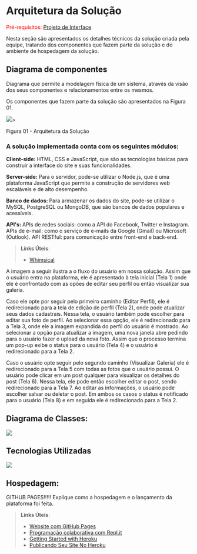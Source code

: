 <h1> Arquitetura da Solução </h1>

<span style="color:red">Pré-requisitos: <a href="3-Projeto de Interface.md"> Projeto de Interface</a></span>

Nesta seção são apresentados os detalhes técnicos da solução criada pela equipe, tratando dos componentes que fazem parte da solução e do ambiente de hospedagem da solução.

<h2> Diagrama de componentes </h2>

Diagrama que permite a modelagem física de um sistema, através da visão dos seus componentes e relacionamentos entre os mesmos.

Os componentes que fazem parte da solução são apresentados na Figura 01.

<img src="C:\Users\mizuq\Documents\GitHub\pmv-ads-2023-1-e1-proj-web-t14-pmv-ads-2023-1-e1-proj-web-t14-g3-mmiau\docs\img\236988241-46534002-8945-4873-b833-1e4fcd5c4fb0.png">>
<p> Figura 01 - Arquitetura da Solução </p>

<h3> A solução implementada conta com os seguintes módulos: </h3>

<p> <strong> Client-side:</strong> HTML, CSS e JavaScript, que são as tecnologias básicas para construir a interface do site e suas funcionalidades. <break>

<strong> Server-side: </strong> Para o servidor, pode-se utilizar o Node.js, que é uma plataforma JavaScript que permite a construção de servidores web escaláveis e de alto desempenho. <break>

<strong> Banco de dados: </strong> Para armazenar os dados do site, pode-se utilizar o MySQL, PostgreSQL ou MongoDB, que são bancos de dados populares e acessíveis. <break>

<strong> API's: </strong>
APIs de redes sociais: como a API do Facebook, Twitter e Instagram. <break>
APIs de e-mail: como o serviço de e-mails da Google (Gmail) ou Microsoft (Outlook). <break>
API RESTful: para comunicação entre front-end e back-end.
</p>

> **Links Úteis**:
>
> - [Whimsical](https://whimsical.com/)



A imagem a seguir ilustra a o fluxo do usuário em nossa solução. Assim
que o usuário entra na plataforma, ele é apresentado à tela inicial
(Tela 1) onde ele é confrontado com as opões de editar seu perfil ou
então visualizar sua galeria.

Caso ele opte por seguir pelo primeiro caminho (Editar Perfil), ele é
redirecionado para a tela de edição de perfil (Tela 2), onde pode
atualizar seus dados cadastrais. Nessa tela, o usuário também pode
escolher para editar sua foto de perfil. Ao selecionar essa opção, ele é
redirecionado para a Tela 3, onde ele a imagem expandida do perfil do
usuário é mostrado. Ao selecionar a opção para atualizar a imagem, uma
nova janela abre pedindo para o usuário fazer o upload da nova foto.
Assim que o processo termina um pop-up exibe o status para o usuário
(Tela 4) e o usuário é redirecionado para a Tela 2.

Caso o usuário opte seguir pelo segundo caminho (Visualizar Galeria) ele
é redirecionado para a Tela 5 com todas as fotos que o usuário possui. O
usuário pode clicar em um post qualquer para visualizar os detalhes do
post (Tela 6). Nessa tela, ele pode então escolher editar o post, sendo
redirecionado para a Tela 7. Ao editar as informações, o usuário pode
escolher salvar ou deletar o post. Em ambos os casos o status é
notificado para o usuário (Tela 8) e em seguida ele é redirecionado
para a Tela 2.

<h2> Diagrama de Classes: </h2>

<img src="C:\Users\mizuq\Documents\GitHub\pmv-ads-2023-1-e1-proj-web-t14-pmv-ads-2023-1-e1-proj-web-t14-g3-mmiau\docs\img\236987970-d373b4e3-652e-4180-a2c5-463b06a7f9b5.jpg">

<h2> Tecnologias Utilizadas </h2>
 
 <img src= C:\Users\mizuq\Documents\GitHub\pmv-ads-2023-1-e1-proj-web-t14-pmv-ads-2023-1-e1-proj-web-t14-g3-mmiau\docs\img\Tecnologias.png>


<h2> Hospedagem: </h2>

GITHUB PAGES!!!!!
Explique como a hospedagem e o lançamento da plataforma foi feita.

> **Links Úteis**:
>
> - [Website com GitHub Pages](https://pages.github.com/)
> - [Programação colaborativa com Repl.it](https://repl.it/)
> - [Getting Started with Heroku](https://devcenter.heroku.com/start)
> - [Publicando Seu Site No Heroku](http://pythonclub.com.br/publicando-seu-hello-world-no-heroku.html)
